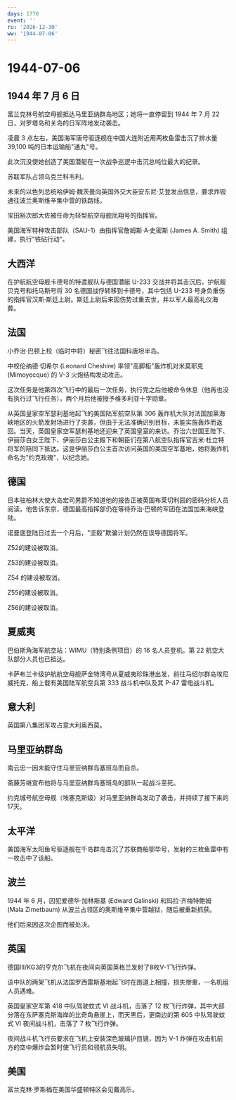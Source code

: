 ```yaml
---
days: 1770
event: ''
ru: '2026-12-30'
ww: '1944-07-06'
---
```


# 1944-07-06

## 1944 年 7 月 6 日

富兰克林号航空母舰抵达马里亚纳群岛地区；她将一直停留到 1944 年 7 月 22
日，对罗塔岛和关岛的日军阵地发动袭击。

凌晨 3 点左右，美国海军唐号驱逐舰在中国大连附近用两枚鱼雷击沉了排水量
39,100 吨的日本运输船"通丸"号。

此次沉没使她创造了美国潜艇在一次战争巡逻中击沉总吨位最大的纪录。

苏联军队占领乌克兰科韦利。

未来的以色列总统哈伊姆·魏茨曼向英国外交大臣安东尼·艾登发出信息，要求炸毁通往波兰奥斯维辛集中营的铁路线。

宝田裕次郎大佐被任命为轻型航空母舰凤翔号的指挥官。

美国海军特种攻击部队（SAU-1）由指挥官詹姆斯·A·史密斯 (James A. Smith)
组建，执行"铁砧行动"。

## 大西洋

在护航航空母舰卡德号的特遣舰队与德国潜艇 U-233
交战并将其击沉后，护航舰贝克号和托马斯号将 30
名德国战俘转移到卡德号，其中包括 U-233
号身负重伤的指挥官汉斯·斯廷上尉。斯廷上尉后来因伤势过重去世，并以军人最高礼仪海葬。

## 法国

小乔治·巴顿上校（临时中将）秘密飞往法国科唐坦半岛。

中校伦纳德·切希尔 (Leonard Cheshire) 率领"高脚柜"轰炸机对米莫耶克
(Mimoyecque) 的 V-3 火炮结构发动攻击。

这次任务是他第四次飞行中的最后一次任务，执行完之后他被命令休息（他再也没有执行过飞行任务），两个月后他被授予维多利亚十字勋章。

从英国皇家空军瑟利基地起飞的美国陆军航空队第 306
轰炸机大队对法国加莱海峡地区的火箭发射场进行了突袭，但由于无法准确识别目标，未能实施轰炸而返回。当天，英国皇家空军瑟利基地还迎来了英国皇室的来访。乔治六世国王陛下、伊丽莎白女王陛下、伊丽莎白公主殿下和朝臣们在第八航空队指挥官吉米·杜立特将军的陪同下抵达。这是伊丽莎白公主首次访问英国的美国空军基地，她将轰炸机命名为"约克玫瑰"，以纪念她。

## 德国

日本驻柏林大使大岛宏司男爵不知道他的报告正被英国布莱切利园的密码分析人员阅读，他告诉东京，德国最高指挥部仍在等待乔治·巴顿的军团在法国加来海峡登陆。

诺曼底登陆日过去一个月后，"坚毅"欺骗计划仍然在误导德国将军。

Z52的建设被取消。

Z53的建设被取消。

Z54 的建设被取消。

Z55的建设被取消。

Z56的建设被取消。

## 夏威夷

巴伯斯角海军航空站：WIMU（特别条例项目）的 16 名人员登机。第 22
航空大队部分人员也已抵达。

卡萨布兰卡级护航航空母舰萨金特湾号从夏威夷珍珠港出发，前往马绍尔群岛埃尼威托克，船上载有美国陆军航空兵第
333 战斗机中队及其 P-47 雷电战斗机。

## 意大利

英国第八集团军攻占意大利奥西莫。

## 马里亚纳群岛

南云忠一因未能守住马里亚纳群岛塞班岛而自杀。

斋藤芳继宣布他将与马里亚纳群岛塞班岛的部队一起战斗至死。

约克城号航空母舰（埃塞克斯级）对马里亚纳群岛发动了袭击，并持续了接下来的17天。

## 太平洋

美国海军太阳鱼号驱逐舰在千岛群岛击沉了苏联商船鄂毕号，发射的三枚鱼雷中有一枚击中了该船。

## 波兰

1944 年 6 月，囚犯爱德华·加林斯基 (Edward Galinski) 和玛拉·齐梅特鲍姆
(Mala Zimetbaum) 从波兰占领区的奥斯维辛集中营越狱，随后被重新抓获。

他们后来因这次企图而被处决。

## 英国

德国III/KG3的亨克尔飞机在夜间向英国英格兰发射了8枚V-1飞行炸弹。

该中队的两架飞机从法国罗西雷斯基地起飞时在跑道上相撞，损失惨重，一名机组人员遇难。

英国皇家空军第 418 中队驾驶蚊式 VI 战斗机，击落了 12
枚飞行炸弹，其中大部分落在东萨塞克斯海岸的比奇角悬崖上，而天黑后，更南边的第
605 中队驾驶蚊式 VI 夜间战斗机，击落了 7 枚飞行炸弹。

夜间战斗机飞行员要求在飞机上安装深色玻璃护目镜，因为 V-1
炸弹在攻击机前方的空中爆炸会暂时使飞行员和领航员失明。

## 美国

富兰克林·罗斯福在美国华盛顿特区会见戴高乐。